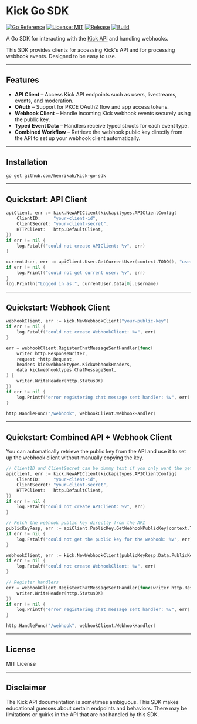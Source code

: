 # Kick Go SDK
[![Go Reference](https://pkg.go.dev/badge/github.com/henrikah/kick-go-sdk.svg)](https://pkg.go.dev/github.com/henrikah/kick-go-sdk)
[![License: MIT](https://img.shields.io/badge/License-MIT-yellow.svg)](LICENSE)
[![Release](https://img.shields.io/github/v/release/henrikah/kick-go-sdk)](https://github.com/henrikah/kick-go-sdk/releases)
[![Build](https://github.com/henrikah/kick-go-sdk/actions/workflows/main.yaml/badge.svg)](https://github.com/henrikah/kick-go-sdk/actions/workflows/main.yaml)

A Go SDK for interacting with the [Kick API](https://docs.kick.com/) and handling webhooks.

This SDK provides clients for accessing Kick's API and for processing webhook events. Designed to be easy to use.

---

## Features

* **API Client** – Access Kick API endpoints such as users, livestreams, events, and moderation.
* **OAuth** – Support for PKCE OAuth2 flow and app access tokens.
* **Webhook Client** – Handle incoming Kick webhook events securely using the public key.
* **Typed Event Data** – Handlers receive typed structs for each event type.
* **Combined Workflow** – Retrieve the webhook public key directly from the API to set up your webhook client automatically.

---

## Installation

```bash
go get github.com/henrikah/kick-go-sdk
```

---

## Quickstart: API Client

```go
apiClient, err := kick.NewAPIClient(kickapitypes.APIClientConfig{
    ClientID:     "your-client-id",
    ClientSecret: "your-client-secret",
    HTTPClient:   http.DefaultClient,
})
if err != nil {
    log.Fatalf("could not create APIClient: %v", err)
}

currentUser, err := apiClient.User.GetCurrentUser(context.TODO(), "user-access-token")
if err != nil {
    log.Printf("could not get current user: %v", err)
}
log.Println("Logged in as:", currentUser.Data[0].Username)
```

---

## Quickstart: Webhook Client

```go
webhookClient, err := kick.NewWebhookClient("your-public-key")
if err != nil {
    log.Fatalf("could not create WebhookClient: %v", err)
}

err = webhookClient.RegisterChatMessageSentHandler(func(
    writer http.ResponseWriter,
    request *http.Request,
    headers kickwebhooktypes.KickWebhookHeaders,
    data kickwebhooktypes.ChatMessageSent,
) {
    writer.WriteHeader(http.StatusOK)
})
if err != nil {
    log.Printf("error registering chat message sent handler: %v", err)
}

http.HandleFunc("/webhook", webhookClient.WebhookHandler)
```

---

## Quickstart: Combined API + Webhook Client

You can automatically retrieve the public key from the API and use it to set up the webhook client without manually copying the key.

```go
// ClientID and ClientSecret can be dummy text if you only want the get the Public Key
apiClient, err := kick.NewAPIClient(kickapitypes.APIClientConfig{
    ClientID:     "your-client-id",
    ClientSecret: "your-client-secret",
    HTTPClient:   http.DefaultClient,
})
if err != nil {
    log.Fatalf("could not create APIClient: %v", err)
}

// Fetch the webhook public key directly from the API
publicKeyResp, err := apiClient.PublicKey.GetWebhookPublicKey(context.TODO())
if err != nil {
    log.Fatalf("could not get the public key for the webhook: %v", err)
}

webhookClient, err := kick.NewWebhookClient(publicKeyResp.Data.PublicKey)
if err != nil {
    log.Fatalf("could not create WebhookClient: %v", err)
}

// Register handlers
err = webhookClient.RegisterChatMessageSentHandler(func(writer http.ResponseWriter, request *http.Request, headers kickwebhooktypes.KickWebhookHeaders, data kickwebhooktypes.ChatMessageSent) {
    writer.WriteHeader(http.StatusOK)
})
if err != nil {
    log.Printf("error registering chat message sent handler: %v", err)
}

http.HandleFunc("/webhook", webhookClient.WebhookHandler)
```

---

## License

MIT License

---

## Disclaimer

The Kick API documentation is sometimes ambiguous. This SDK makes educational guesses about certain endpoints and behaviors. There may be limitations or quirks in the API that are not handled by this SDK.
